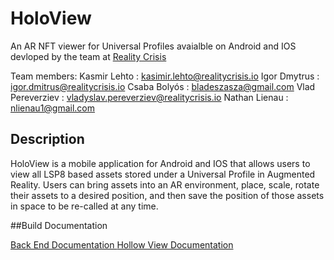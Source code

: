 # HoloView 
An AR NFT viewer for Universal Profiles avaialble on Android and IOS devloped by the team at [Reality Crisis](https://realitycrisis.io/) 

Team members: 
 Kasmir Lehto : kasimir.lehto@realitycrisis.io
 Igor Dmytrus : igor.dmitrus@realitycrisis.io
 Csaba Bolyós : bladeszasza@gmail.com
 Vlad Pereverziev : vladyslav.pereverziev@realitycrisis.io
 Nathan Lienau : nlienau1@gmail.com

## Description

HoloView is a mobile application for Android and IOS that allows users to view all LSP8 based assets stored under a Universal Profile in Augmented Reality. Users can bring assets into an AR environment, place, scale, rotate their assets to a desired position, and then save the position of those assets in space to be re-called at any time.

##Build Documentation 

[Back End Documentation ](https://realitycrisis.atlassian.net/wiki/spaces/HOL/pages/2038235137/Backend+layer)
[Hollow View Documentation](https://realitycrisis.atlassian.net/wiki/spaces/HOL/pages/2041970692/Holoview+app)
